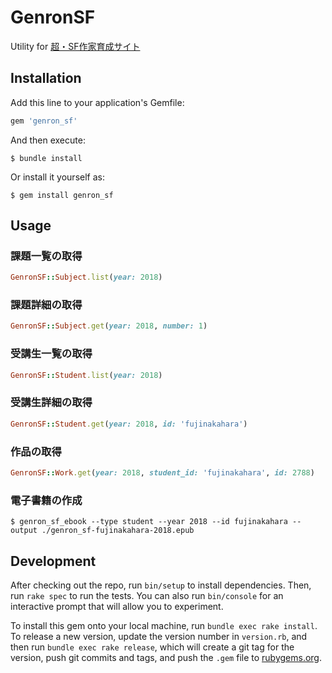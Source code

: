 # GenronSF

Utility for [超・SF作家育成サイト](https://school.genron.co.jp/works/sf/)

## Installation

Add this line to your application's Gemfile:

```ruby
gem 'genron_sf'
```

And then execute:

    $ bundle install

Or install it yourself as:

    $ gem install genron_sf

## Usage

### 課題一覧の取得

```ruby
GenronSF::Subject.list(year: 2018)
```

### 課題詳細の取得

```ruby
GenronSF::Subject.get(year: 2018, number: 1)
```

### 受講生一覧の取得

```ruby
GenronSF::Student.list(year: 2018)
```

### 受講生詳細の取得

```ruby
GenronSF::Student.get(year: 2018, id: 'fujinakahara')
```

### 作品の取得

```ruby
GenronSF::Work.get(year: 2018, student_id: 'fujinakahara', id: 2788)
```

### 電子書籍の作成

    $ genron_sf_ebook --type student --year 2018 --id fujinakahara --output ./genron_sf-fujinakahara-2018.epub

## Development

After checking out the repo, run `bin/setup` to install dependencies. Then, run `rake spec` to run the tests. You can also run `bin/console` for an interactive prompt that will allow you to experiment.

To install this gem onto your local machine, run `bundle exec rake install`. To release a new version, update the version number in `version.rb`, and then run `bundle exec rake release`, which will create a git tag for the version, push git commits and tags, and push the `.gem` file to [rubygems.org](https://rubygems.org).
